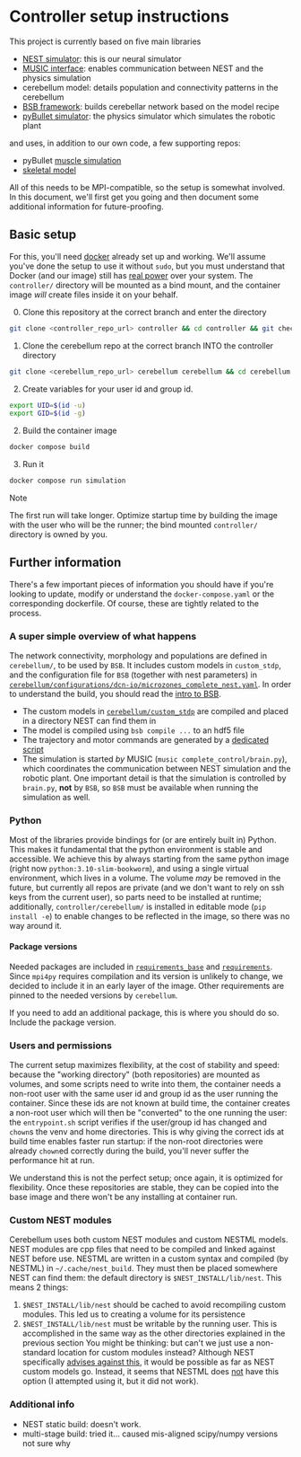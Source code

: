 # Controller setup instructions

This project is currently based on five main libraries
- [NEST simulator](https://github.com/nest/nest-simulator/releases/tag/v3.7): this is our neural simulator
- [MUSIC interface](https://github.com/INCF/MUSIC): enables communication between NEST and the physics simulation
- cerebellum model: details population and connectivity patterns in the cerebellum
- [BSB framework](https://bsb.readthedocs.io/en/latest/index.html): builds cerebellar network based on the model recipe
- [pyBullet simulator](https://github.com/bulletphysics/bullet3): the physics simulator which simulates the robotic plant

and uses, in addition to our own code, a few supporting repos:
- pyBullet [muscle simulation](https://github.com/UM-Projects-MZ/bullet_muscle_sim)
- [skeletal model](https://github.com/UM-Projects-MZ/embodiment_sdf_models)

All of this needs to be MPI-compatible, so the setup is somewhat involved. In this document, we'll first get you going and then document some additional information for future-proofing.

## Basic setup
For this, you'll need [docker](https://docs.docker.com/engine/install/) already set up and working. We'll assume you've done the setup to use it without `sudo`, but you must understand that Docker (and our image) still has [real power](https://docs.docker.com/engine/security/#docker-daemon-attack-surface) over your system. The `controller/` directory will be mounted as a bind mount, and the container image _will_ create files inside it on your behalf.

0. Clone this repository at the correct branch and enter the directory 
```sh
git clone <controller_repo_url> controller && cd controller && git checkout complete_control_cereb
```
1. Clone the cerebellum repo at the correct branch INTO the controller directory
```sh
git clone <cerebellum_repo_url> cerebellum cerebellum && cd cerebellum && git checkout feature/plasticity && cd ..
```
2. Create variables for your user id and group id.
```sh
export UID=$(id -u)
export GID=$(id -g)
```
2. Build the container image
```sh
docker compose build
```
3. Run it
```sh
docker compose run simulation
```

> [!NOTE]
> The first run will take longer. Optimize startup time by building the image with the user who will be the runner; the bind mounted `controller/` directory is owned by you.

## Further information
There's a few important pieces of information you should have if you're looking to update, modify or understand the `docker-compose.yaml` or the corresponding dockerfile. Of course, these are tightly related to the process.

### A super simple overview of what happens
The network connectivity, morphology and populations are defined in `cerebellum/`, to be used by `BSB`. It includes custom models in `custom_stdp`, and the configuration file for `BSB` (together with nest parameters) in [`cerebellum/configurations/dcn-io/microzones_complete_nest.yaml`](cerebellum/configurations/dcn-io/microzones_complete_nest.yaml). In order to understand the build, you should read the [intro to BSB](https://bsb.readthedocs.io/en/latest/getting-started/top-level-guide.html#get-started).
- The custom models in [`cerebellum/custom_stdp`](cerebellum/custom_stdp) are compiled and placed in a directory NEST can find them in
- The model is compiled using `bsb compile ...` to an hdf5 file
- The trajectory and motor commands are generated by a [dedicated script](complete_control/generate_analog_signals.py)
- The simulation is started _by_ MUSIC (`music complete_control/brain.py`), which coordinates the communication between NEST simulation and the robotic plant. One important detail is that the simulation is controlled by `brain.py`, **not** by `BSB`, so `BSB` must be available when running the simulation as well.

### Python
Most of the libraries provide bindings for (or are entirely built in) Python. This makes it fundamental that the python environment is stable and accessible. We achieve this by always starting from the same python image (right now `python:3.10-slim-bookworm`), and using a single virtual environment, which lives in a volume. The volume _may_ be removed in the future, but currently all repos are private (and we don't want to rely on ssh keys from the current user), so parts need to be installed at runtime; additionally, `controller/cerebellum/` is installed in editable mode (`pip install -e`) to enable changes to be reflected in the image, so there was no way around it.

#### Package versions
Needed packages are included in [`requirements_base`](requirements_base.txt) and [`requirements`](requirements.txt). Since `mpi4py` requires compilation and its version is unlikely to change, we decided to include it in an early layer of the image. Other requirements are pinned to the needed versions by `cerebellum`.

If you need to add an additional package, this is where you should do so. Include the package version.

### Users and permissions
The current setup maximizes flexibility, at the cost of stability and speed: because the "working directory" (both repositories) are mounted as volumes, and some scripts need to write into them, the container needs a non-root user with the same user id and group id as the user running the container. Since these ids are not known at build time, the container creates a non-root user which will then be "converted" to the one running the user: the `entrypoint.sh` script verifies if the user/group id has changed and `chown`s the venv and home directories. This is why giving the correct ids at build time enables faster run startup: if the non-root directories were already `chown`ed correctly during the build, you'll never suffer the performance hit at run.

We understand this is not the perfect setup; once again, it is optimized for flexibility. Once these repositories are stable, they can be copied into the base image and there won't be any installing at container run.

### Custom NEST modules
Cerebellum uses both custom NEST modules and custom NESTML models. NEST modules are cpp files that need to be compiled and linked against NEST before use. NESTML are written in a custom syntax and compiled (by NESTML) in `~/.cache/nest_build`. They must then be placed somewhere NEST can find them: the default directory is `$NEST_INSTALL/lib/nest`. This means 2 things:
1. `$NEST_INSTALL/lib/nest` should be cached to avoid recompiling custom modules. This led us to creating a volume for its persistence
2. `$NEST_INSTALL/lib/nest` must be writable by the running user. This is accomplished in the same way as the other directories explained in the previous section
You might be thinking: but can't we just use a non-standard location for custom modules instead? Although NEST specifically [advises against this](https://nest-extension-module.readthedocs.io/en/latest/extension_modules.html#building-mymodule), it would be possible as far as NEST custom models go. Instead, it seems that NESTML does [not](https://github.com/nest/nestml/issues/480) have this option (I attempted using it, but it did not work).

### Additional info
- NEST static build: doesn't work.
- multi-stage build: tried it... caused mis-aligned scipy/numpy versions not sure why